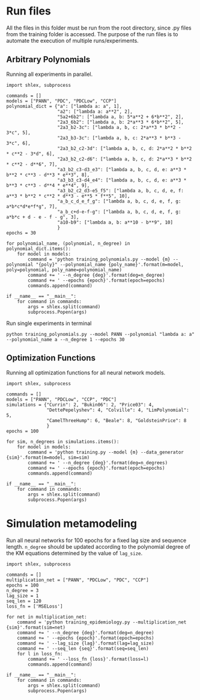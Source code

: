 # Run files
All the files in this folder must be run from the root directory, since .py files from the training folder is accessed. The purpose of the run files is to automate the execution of multiple runs/experiments.

## Arbitrary Polynomials
Running all experiments in parallel.
```
import shlex, subprocess

commands = []
models = ["PANN", "PDC", "PDCLow", "CCP"]
polynomial_dict = {"a": ["lambda a: a", 1],
                   "a2": ["lambda a: a**2", 2],
                   "5a2+6b2": ["lambda a, b: 5*a**2 + 6*b**2", 2],
                   "2a3_6b2": ["lambda a, b: 2*a**3 * 6*b**2", 5],
                   "2a3_b2-3c": ["lambda a, b, c: 2*a**3 * b**2 - 3*c", 5],
                   "2a3_b3-3c": ["lambda a, b, c: 2*a**3 * b**3 - 3*c", 6],
                   "2a3_b2_c2-3d": ["lambda a, b, c, d: 2*a**2 * b**2 * c**2 - 3*d", 6],
                   "2a3_b2_c2-d6": ["lambda a, b, c, d: 2*a**3 * b**2 * c**2 - d**6", 7],
                   "a3_b2_c3-d3_e3": ["lambda a, b, c, d, e: a**3 * b**2 * c**3 - d**3 * e**3", 8],
                   "a3_b3_c3-d4_e4": ["lambda a, b, c, d, e: a**3 * b**3 * c**3 - d**4 * e**4", 9],
                   "a3_b2_c2_d3-e5_f5": ["lambda a, b, c, d, e, f: a**3 * b**2 * c**2 * d**3 - e**5 * f**5", 10],
                   "a_b_c_d_e_f_g": ["lambda a, b, c, d, e, f, g: a*b*c*d*e*f*g", 7],
                   "a_b_c+d-e-f-g": ["lambda a, b, c, d, e, f, g: a*b*c + d - e - f - g", 3],
                   "a10-b9": ["lambda a, b: a**10 - b**9", 10]
                   }
epochs = 30

for polynomial_name, (polynomial, n_degree) in polynomial_dict.items():
    for model in models:
        command = 'python training_polynomials.py --model {m} --polynomial "{poly}" --polynomial_name {poly_name}'.format(m=model, poly=polynomial, poly_name=polynomial_name)
        command += ' --n_degree {deg}'.format(deg=n_degree)
        command += ' --epochs {epoch}'.format(epoch=epochs)
        commands.append(command)

if __name__ == "__main__":
    for command in commands:
        args = shlex.split(command)
        subprocess.Popen(args)
```

Run single experiments in terminal
```
python training_polynomials.py --model PANN --polynomial "lambda a: a" --polynomial_name a --n_degree 1 --epochs 30
```

## Optimization Functions
Running all optimization functions for all neural network models.
```
import shlex, subprocess

commands = []
models = ["PANN", "PDCLow", "CCP", "PDC"]
simulations = {"Currin": 2, "Bukin06": 2, "Price03": 4,
               "DettePepelyshev": 4, "Colville": 4, "LimPolynomial": 5,
               "CamelThreeHump": 6, "Beale": 8, "GoldsteinPrice": 8 
               }
epochs = 100

for sim, n_degrees in simulations.items():
    for model in models:
        command = 'python training.py --model {m} --data_generator {sim}'.format(m=model, sim=sim)
        command += ' --n_degree {deg}'.format(deg=n_degrees)
        command += ' --epochs {epoch}'.format(epoch=epochs)
        commands.append(command)

if __name__ == "__main__":
    for command in commands:
        args = shlex.split(command)
        subprocess.Popen(args)
```

# Simulation metamodeling
Run all neural networks for 100 epochs for a fixed lag size and sequence length. `n_degree` should be updated according to the polynomial degree of the KM equations determined by the value of `lag_size`.
```
import shlex, subprocess

commands = []
multiplication_net = ["PANN", "PDCLow", "PDC", "CCP"]
epochs = 100
n_degree = 3
lag_size = 1
seq_len = 120 
loss_fn = ['MSELoss']

for net in multiplication_net:
    command = 'python training_epidemiology.py --multiplication_net {sim}'.format(sim=net)
    command += ' --n_degree {deg}'.format(deg=n_degree)
    command += ' --epochs {epoch}'.format(epoch=epochs)
    command += ' --lag_size {lag}'.format(lag=lag_size)
    command += ' --seq_len {seq}'.format(seq=seq_len)
    for l in loss_fn:
        command += ' --loss_fn {loss}'.format(loss=l)
        commands.append(command)

if __name__ == "__main__":
    for command in commands:
        args = shlex.split(command)
        subprocess.Popen(args)
```